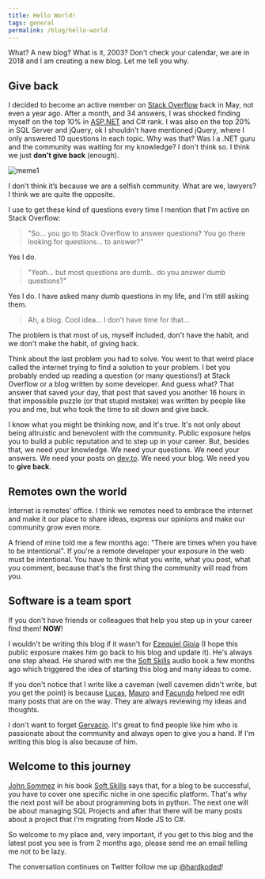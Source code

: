```yaml
---
title: Hello World!
tags: general
permalink: /blog/hello-world
---
```


What? A new blog? What is it, 2003?  Don't check your calendar, we are in 2018 and I am creating a new blog. Let me tell you why.

## Give back

I decided to become an active member on [Stack Overflow](www.stackoverflow.com) back in May, not even a year ago. After a month, and 34 answers, I was shocked finding myself on the top 10% in [ASP.NET](https://stackoverflow.com/questions/tagged/asp.net) and C# rank. I was also on the top 20% in SQL Server and jQuery, ok I shouldn't have mentioned jQuery, where I only answered 10 questions in each topic.
Why was that? Was I a .NET guru and the community was waiting for my knowledge? I don't think so. I think we just **don't give back** (enough).

![meme1](https://i.imgflip.com/22wert.jpg)

I don't think it’s because we are a selfish community. What are we, lawyers? I think we are quite the opposite.

I use to get these kind of questions every time I mention that I'm active on Stack Overflow:


>"So... you go to Stack Overflow to answer questions? You go there looking for questions... to answer?"

Yes I do.

>"Yeah... but most questions are dumb.. do you answer dumb questions?"

Yes I do. I have asked many dumb questions in my life, and I'm still 
asking them.

>Ah, a blog. Cool idea... I don't have time for that...

The problem is that most of us, myself included, don't have the habit, and we don't make the habit, of giving back.

Think about the last problem you had to solve. You went to that weird place called the internet trying to find a solution to your problem. I bet you probably ended up reading a question (or many questions!) at Stack Overflow or a blog written by some developer. And guess what? That answer that saved your day, that post that saved you another 16 hours in that impossible puzzle (or that stupid mistake) was written by people like you and me, but who took the time to sit down and give back.

I know what you might be thinking now, and it's true. It's not only about being altruistic and benevolent with the community. Public exposure helps you to build a public reputation and to step up in your career. But, besides that, we need your knowledge. We need your questions. We need your answers. We need your posts on [dev.to](http://dev.to). We need your blog. We need you to **give back**.

## Remotes own the world
Internet is remotes’ office. I think we remotes need to embrace the internet and make it our place to share ideas, express our opinions and make our community grow even more.

A friend of mine told me a few months ago: "There are times when you have to be intentional". If you're a remote developer your exposure in the web must be intentional. You have to think what you write, what you post, what you comment, because that's the first thing the community will read from you.

## Software is a team sport
If you don't have friends or colleagues that help you step up in your career find them! **NOW**!

I wouldn't be writing this blog if it wasn't for [Ezequiel Gioia](http://blog.gioos.com/) (I hope this public exposure makes him go back to his blog and update it).  He's always one step ahead. He shared with me the [Soft Skills](https://www.amazon.com/Soft-Skills-software-developers-manual/dp/1617292397) audio book a few months ago which triggered the idea of starting this blog and many ideas to come.

If you don't notice that I write like a caveman (well cavemen didn't write, but you get the point) is because [Lucas](https://twitter.com/lucasmetal), [Mauro](https://twitter.com/mmackinze) and [Facundo](https://twitter.com/facundozurdo) helped me edit many posts that are on the way. They are always reviewing my ideas and thoughts.

I don't want to forget [Gervacio](https://twitter.com/g3rv4). It's great to find people like him who is passionate about the community and always open to give you a hand. If I'm writing this blog is also because of him.

## Welcome to this journey

[John Sommez](https://simpleprogrammer.com/) in his book [Soft Skills](https://www.amazon.com/Soft-Skills-software-developers-manual/dp/1617292397) says that, for a blog to be successful, you have to cover one specific niche in one specific platform. That's why the next post will be about programming bots in python. The next one will be about managing SQL Projects and after that there will be many posts about a project that I'm migrating from Node JS to C#.

So welcome to my place and, very important, if you get to this blog and the latest post you see is from 2 months ago, please send me an email telling me not to be lazy.

The conversation continues on Twitter follow me up [@hardkoded](https://www.twitter.com/hardkoded)!
